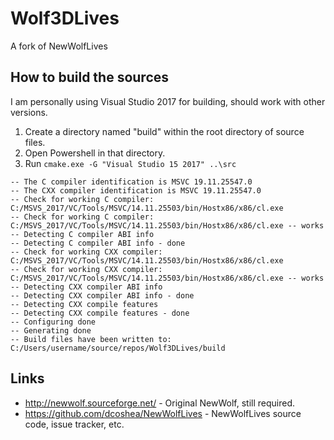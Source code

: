 Wolf3DLives
============
A fork of NewWolfLives

How to build the sources
------------------------
I am personally using Visual Studio 2017 for building, should work with
  other versions.
1. Create a directory named "build" within the root directory of source files.
2. Open Powershell in that directory.
3. Run `cmake.exe -G "Visual Studio 15 2017" ..\src`

```
-- The C compiler identification is MSVC 19.11.25547.0
-- The CXX compiler identification is MSVC 19.11.25547.0
-- Check for working C compiler: C:/MSVS_2017/VC/Tools/MSVC/14.11.25503/bin/Hostx86/x86/cl.exe
-- Check for working C compiler: C:/MSVS_2017/VC/Tools/MSVC/14.11.25503/bin/Hostx86/x86/cl.exe -- works
-- Detecting C compiler ABI info
-- Detecting C compiler ABI info - done
-- Check for working CXX compiler: C:/MSVS_2017/VC/Tools/MSVC/14.11.25503/bin/Hostx86/x86/cl.exe
-- Check for working CXX compiler: C:/MSVS_2017/VC/Tools/MSVC/14.11.25503/bin/Hostx86/x86/cl.exe -- works
-- Detecting CXX compiler ABI info
-- Detecting CXX compiler ABI info - done
-- Detecting CXX compile features
-- Detecting CXX compile features - done
-- Configuring done
-- Generating done
-- Build files have been written to: C:/Users/username/source/repos/Wolf3DLives/build
```

Links
-----
* http://newwolf.sourceforge.net/ - Original NewWolf, still required.
* https://github.com/dcoshea/NewWolfLives - NewWolfLives source code,
  issue tracker, etc.
